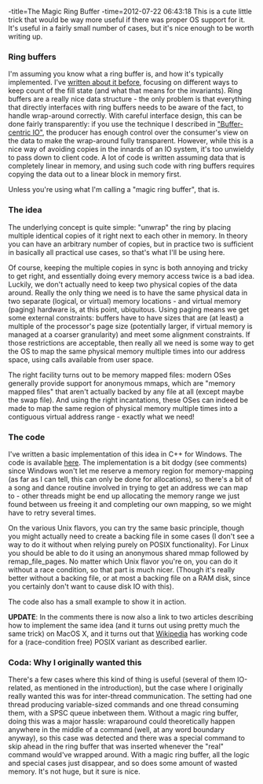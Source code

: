 -title=The Magic Ring Buffer
-time=2012-07-22 06:43:18
This is a cute little trick that would be way more useful if there was proper OS support for it. It's useful in a fairly small number of cases, but it's nice enough to be worth writing up.

### Ring buffers

I'm assuming you know what a ring buffer is, and how it's typically implemented. I've [written about it before](*ring-buffers-and-queues), focusing on different ways to keep count of the fill state \(and what that means for the invariants\). Ring buffers are a really nice data structure \- the only problem is that everything that directly interfaces with ring buffers needs to be aware of the fact, to handle wrap\-around correctly. With careful interface design, this can be done fairly transparently: if you use the technique I described in ["Buffer-centric IO"](*buffer-centric-io), the producer has enough control over the consumer's view on the data to make the wrap\-around fully transparent. However, while this is a nice way of avoiding copies in the innards of an IO system, it's too unwieldy to pass down to client code. A lot of code is written assuming data that is completely linear in memory, and using such code with ring buffers requires copying the data out to a linear block in memory first.

Unless you're using what I'm calling a "magic ring buffer", that is.

### The idea

The underlying concept is quite simple: "unwrap" the ring by placing multiple identical copies of it right next to each other in memory. In theory you can have an arbitrary number of copies, but in practice two is sufficient in basically all practical use cases, so that's what I'll be using here.

Of course, keeping the multiple copies in sync is both annoying and tricky to get right, and essentially doing every memory access twice is a bad idea. Luckily, we don't actually need to keep two physical copies of the data around. Really the only thing we need is to have the same physical data in two separate \(logical, or virtual\) memory locations \- and virtual memory \(paging\) hardware is, at this point, ubiquitous. Using paging means we get some external constraints: buffers have to have sizes that are \(at least\) a multiple of the processor's page size \(potentially larger, if virtual memory is managed at a coarser granularity\) and meet some alignment constraints. If those restrictions are acceptable, then really all we need is some way to get the OS to map the same physical memory multiple times into our address space, using calls available from user space.

The right facility turns out to be memory mapped files: modern OSes generally provide support for anonymous mmaps, which are "memory mapped files" that aren't actually backed by any file at all \(except maybe the swap file\). And using the right incantations, these OSes can indeed be made to map the same region of physical memory multiple times into a contiguous virtual address range \- exactly what we need!

### The code

I've written a basic implementation of this idea in C\+\+ for Windows. The code is available [here](https://gist.github.com/3158316). The implementation is a bit dodgy \(see comments\) since Windows won't let me reserve a memory region for memory\-mapping \(as far as I can tell, this can only be done for allocations\), so there's a bit of a song and dance routine involved in trying to get an address we can map to \- other threads might be end up allocating the memory range we just found between us freeing it and completing our own mapping, so we might have to retry several times.

On the various Unix flavors, you can try the same basic principle, though you might actually need to create a backing file in some cases \(I don't see a way to do it without when relying purely on POSIX functionality\). For Linux you should be able to do it using an anonymous shared mmap followed by remap\_file\_pages. No matter which Unix flavor you're on, you can do it without a race condition, so that part is much nicer. \(Though it's really better without a backing file, or at most a backing file on a RAM disk, since you certainly don't want to cause disk IO with this\).

The code also has a small example to show it in action.

**UPDATE**: In the comments there is now also a link to two articles describing how to implement the same idea \(and it turns out using pretty much the same trick\) on MacOS X, and it turns out that [Wikipedia](http://en.wikipedia.org/wiki/Circular_buffer#Optimized_POSIX_Implementation) has working code for a \(race\-condition free\) POSIX variant as described earlier.

### Coda: Why I originally wanted this

There's a few cases where this kind of thing is useful \(several of them IO\-related, as mentioned in the introduction\), but the case where I originally really wanted this was for inter\-thread communication. The setting had one thread producing variable\-sized commands and one thread consuming them, with a SPSC queue inbetween them. Without a magic ring buffer, doing this was a major hassle: wraparound could theoretically happen anywhere in the middle of a command \(well, at any word boundary anyway\), so this case was detected and there was a special command to skip ahead in the ring buffer that was inserted whenever the "real" command would've wrapped around. With a magic ring buffer, all the logic and special cases just disappear, and so does some amount of wasted memory. It's not huge, but it sure is nice.